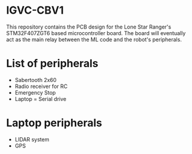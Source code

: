 # IGVC-CBV1
This repository contains the PCB design for the Lone Star Ranger's STM32F407ZGT6 based microcontroller board. The board will eventually act as the main relay between the ML code and the robot's peripherals.
# List of peripherals
* Sabertooth 2x60
* Radio receiver for RC
* Emergency Stop
* Laptop = Serial drive
# Laptop peripherals
* LIDAR system
* GPS
